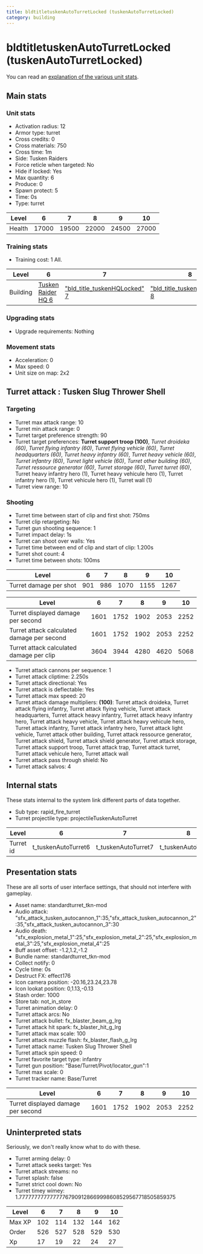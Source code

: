 ```yaml
---
title: bldtitletuskenAutoTurretLocked (tuskenAutoTurretLocked)
category: building
---
```


# bldtitletuskenAutoTurretLocked (tuskenAutoTurretLocked)

You can read an [explanation  of the various unit stats](unitexplained.md).

## Main stats

### Unit stats

  * Activation radius: 12
  * Armor type: turret
  * Cross credits: 0
  * Cross materials: 750
  * Cross time: 1m
  * Side: Tusken Raiders
  * Force reticle when targeted: No
  * Hide if locked: Yes
  * Max quantity: 6
  * Produce: 0
  * Spawn protect: 5
  * Time: 0s
  * Type: turret

|Level |6    |7    |8    |9    |10   |
|------|-----|-----|-----|-----|-----|
|Health|17000|19500|22000|24500|27000|


### Training stats

  * Training cost: 1 All.

|Level   |6                                  |7                                                  |8                                                  |9                                                  |10                                                  |
|--------|-----------------------------------|---------------------------------------------------|---------------------------------------------------|---------------------------------------------------|----------------------------------------------------|
|Building|[Tusken Raider HQ 6](tuskenHQ.html)|["bld_title_tuskenHQLocked" 7](tuskenHQLocked.html)|["bld_title_tuskenHQLocked" 8](tuskenHQLocked.html)|["bld_title_tuskenHQLocked" 9](tuskenHQLocked.html)|["bld_title_tuskenHQLocked" 10](tuskenHQLocked.html)|


### Upgrading stats

  * Upgrade requirements: Nothing

### Movement stats

  * Acceleration: 0
  * Max speed: 0
  * Unit size on map: 2x2

## Turret attack : Tusken Slug Thrower Shell


### Targeting

  * Turret max attack range: 10
  * Turret min attack range: 0
  * Turret target preference strength: 90
  * Turret target preferences: **Turret support troop (100)**, _Turret droideka (60)_, _Turret flying infantry (60)_, _Turret flying vehicle (60)_, _Turret headquarters (60)_, _Turret heavy infantry (60)_, _Turret heavy vehicle (60)_, _Turret infantry (60)_, _Turret light vehicle (60)_, _Turret other building (60)_, _Turret ressource generator (60)_, _Turret storage (60)_, _Turret turret (60)_, Turret heavy infantry hero (1), Turret heavy vehicule hero (1), Turret infantry hero (1), Turret vehicule hero (1), Turret wall (1)
  * Turret view range: 10

### Shooting

  * Turret time between start of clip and first shot: 750ms
  * Turret clip retargeting: No
  * Turret gun shooting sequence: 1
  * Turret impact delay: 1s
  * Turret can shoot over walls: Yes
  * Turret time between end of clip and start of clip: 1.200s
  * Turret shot count: 4
  * Turret time between shots: 100ms

|Level                 |6  |7  |8   |9   |10  |
|----------------------|---|---|----|----|----|
|Turret damage per shot|901|986|1070|1155|1267|


|Level                                     |6   |7   |8   |9   |10  |
|------------------------------------------|----|----|----|----|----|
|Turret displayed damage per second        |1601|1752|1902|2053|2252|
|Turret attack calculated damage per second|1601|1752|1902|2053|2252|
|Turret attack calculated damage per clip  |3604|3944|4280|4620|5068|


  * Turret attack cannons per sequence: 1
  * Turret attack cliptime: 2.250s
  * Turret attack directional: Yes
  * Turret attack is deflectable: Yes
  * Turret attack max speed: 20
  * Turret attack damage multipliers: **(100)**: Turret attack droideka, Turret attack flying infantry, Turret attack flying vehicle, Turret attack headquarters, Turret attack heavy infantry, Turret attack heavy infantry hero, Turret attack heavy vehicle, Turret attack heavy vehicule hero, Turret attack infantry, Turret attack infantry hero, Turret attack light vehicle, Turret attack other building, Turret attack ressource generator, Turret attack shield, Turret attack shield generator, Turret attack storage, Turret attack support troop, Turret attack trap, Turret attack turret, Turret attack vehicule hero, Turret attack wall
  * Turret attack pass through shield: No
  * Turret attack salvos: 4

## Internal stats

These stats internal to the system link different parts of data together.

  * Sub type: rapid_fire_turret
  * Turret projectile type: projectileTuskenAutoTurret

|Level    |6                  |7                  |8                  |9                  |10                  |
|---------|-------------------|-------------------|-------------------|-------------------|--------------------|
|Turret id|t_tuskenAutoTurret6|t_tuskenAutoTurret7|t_tuskenAutoTurret8|t_tuskenAutoTurret9|t_tuskenAutoTurret10|


## Presentation stats

These are all sorts of user interface settings, that should not interfere with gameplay.

  * Asset name: standardturret_tkn-mod
  * Audio attack: "sfx_attack_tusken_autocannon_1":35,"sfx_attack_tusken_autocannon_2":35,"sfx_attack_tusken_autocannon_3":30
  * Audio death: "sfx_explosion_metal_1":25,"sfx_explosion_metal_2":25,"sfx_explosion_metal_3":25,"sfx_explosion_metal_4":25
  * Buff asset offset: -1.2,1.2,-1.2
  * Bundle name: standardturret_tkn-mod
  * Collect notify: 0
  * Cycle time: 0s
  * Destruct FX: effect176
  * Icon camera position: -20.16,23.24,23.78
  * Icon lookat position: 0,1.13,-0.13
  * Stash order: 1000
  * Store tab: not_in_store
  * Turret animation delay: 0
  * Turret attack arcs: No
  * Turret attack bullet: fx_blaster_beam_g_lrg
  * Turret attack hit spark: fx_blaster_hit_g_lrg
  * Turret attack max scale: 100
  * Turret attack muzzle flash: fx_blaster_flash_g_lrg
  * Turret attack name: Tusken Slug Thrower Shell
  * Turret attack spin speed: 0
  * Turret favorite target type: infantry
  * Turret gun position: "Base/Turret/Pivot/locator_gun":1
  * Turret max scale: 0
  * Turret tracker name: Base/Turret

|Level                             |6   |7   |8   |9   |10  |
|----------------------------------|----|----|----|----|----|
|Turret displayed damage per second|1601|1752|1902|2053|2252|


## Uninterpreted stats

Seriously, we don't really know what to do with these.

  * Turret arming delay: 0
  * Turret attack seeks target: Yes
  * Turret attack streams: no
  * Turret splash: false
  * Turret strict cool down: No
  * Turret timey wimey: 1.77777777777777767909128669998608529567718505859375

|Level |6  |7  |8  |9  |10 |
|------|---|---|---|---|---|
|Max XP|102|114|132|144|162|
|Order |526|527|528|529|530|
|Xp    |17 |19 |22 |24 |27 |



